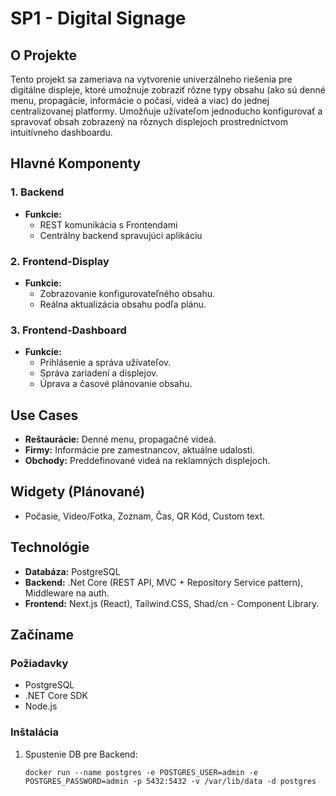 # SP1 - Digital Signage

## O Projekte

Tento projekt sa zameriava na vytvorenie univerzálneho riešenia pre digitálne displeje, ktoré umožnuje zobraziť rôzne typy obsahu (ako sú denné menu, propagácie, informácie o počasí, videá a viac) do jednej centralizovanej platformy. Umožňuje užívateľom jednoducho konfigurovať a spravovať obsah zobrazený na rôznych displejoch prostredníctvom intuitívneho dashboardu.

## Hlavné Komponenty
### 1. Backend

- **Funkcie:**
  - REST komunikácia s Frontendami
  - Centrálny backend spravujúci aplikáciu
  
### 2. Frontend-Display

- **Funkcie:**
  - Zobrazovanie konfigurovateľného obsahu.
  - Reálna aktualizácia obsahu podľa plánu.

### 3. Frontend-Dashboard

- **Funkcie:**
  - Prihlásenie a správa užívateľov.
  - Správa zariadení a displejov.
  - Úprava a časové plánovanie obsahu.

## Use Cases

- **Reštaurácie:** Denné menu, propagačné videá.
- **Firmy:** Informácie pre zamestnancov, aktuálne udalosti.
- **Obchody:** Preddefinované videá na reklamných displejoch.

## Widgety (Plánované)

- Počasie, Video/Fotka, Zoznam, Čas, QR Kód, Custom text.

## Technológie

- **Databáza:** PostgreSQL
- **Backend:** .Net Core (REST API, MVC + Repository Service pattern), Middleware na auth.
- **Frontend:** Next.js (React), Tailwind.CSS, Shad/cn - Component Library.

## Začíname

### Požiadavky

- PostgreSQL
- .NET Core SDK
- Node.js

### Inštalácia

1. Spustenie DB pre Backend:
   ```docker
   docker run --name postgres -e POSTGRES_USER=admin -e POSTGRES_PASSWORD=admin -p 5432:5432 -v /var/lib/data -d postgres